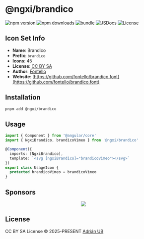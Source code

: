 # @ngxi/brandico

[![npm version][npm-version-src]][npm-version-href]
[![npm downloads][npm-downloads-src]][npm-downloads-href]
[![bundle][bundle-src]][bundle-href]
[![JSDocs][jsdocs-src]][jsdocs-href]
[![License][license-src]][license-href]

## Icon Set Info

- **Name**: Brandico
- **Prefix**: `brandico`
- **Icons**: 45
- **License**: [CC BY SA](https://creativecommons.org/licenses/by-sa/3.0/)
- **Author**: [Fontello](https://github.com/fontello/brandico.font)
- **Website**: [https://github.com/fontello/brandico.font](https://github.com/fontello/brandico.font)

## Installation

```sh
pnpm add @ngxi/brandico
```

## Usage

```ts
import { Component } from '@angular/core'
import { NgxiBrandico, brandicoVimeo } from '@ngxi/brandico'

@Component({
  imports: [NgxiBrandico],
  template: `<svg [ngxiBrandico]="brandicoVimeo"></svg>`
})
export class UsageIcon {
  protected brandicoVimeo = brandicoVimeo
}
```

## Sponsors

<p align="center">
  <a href="https://cdn.jsdelivr.net/gh/adrian-ub/static/sponsors.svg">
    <img src='https://cdn.jsdelivr.net/gh/adrian-ub/static/sponsors.svg'/>
  </a>
</p>

## License

CC BY SA License © 2025-PRESENT [Adrián UB](https://github.com/adrian-ub)

<!-- Badges -->

[npm-version-src]: https://img.shields.io/npm/v/@ngxi/brandico?style=flat&colorA=080f12&colorB=1fa669
[npm-version-href]: https://npmjs.com/package/@ngxi/brandico
[npm-downloads-src]: https://img.shields.io/npm/dm/@ngxi/brandico?style=flat&colorA=080f12&colorB=1fa669
[npm-downloads-href]: https://npmjs.com/package/@ngxi/brandico
[bundle-src]: https://img.shields.io/bundlephobia/minzip/@ngxi/brandico?style=flat&colorA=080f12&colorB=1fa669&label=minzip
[bundle-href]: https://bundlephobia.com/result?p=@ngxi/brandico
[license-src]: https://img.shields.io/npm/l/@ngxi/brandico?style=flat&colorA=080f12&colorB=1fa669
[license-href]: https://github.com/adrian-ub/ngxi/blob/main/LICENSE
[jsdocs-src]: https://img.shields.io/badge/jsdocs-reference-080f12?style=flat&colorA=080f12&colorB=1fa669
[jsdocs-href]: https://www.jsdocs.io/package/@ngxi/brandico
